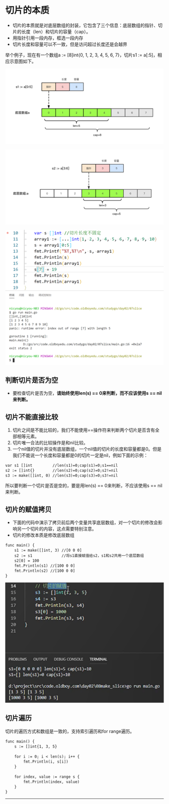 # 切片的本质

* 切片的本质就是对底层数组的封装，它包含了三个信息：底层数组的指针、切片的长度（len）和切片的容量（cap）。
* 用指针引用一段内存，框选一段内存
* 切片长度和容量可以不一致，但是访问超过长度还是会越界

举个例子，现在有一个数组a := [8]int{0, 1, 2, 3, 4, 5, 6, 7}，切片s1 := a[:5]，相应示意图如下。

![20201007_104546_34](image/20201007_104546_34.png)

![20201007_104552_25](image/20201007_104552_25.png)

![20201007_110656_11](image/20201007_110656_11.png)


## 判断切片是否为空

* 要检查切片是否为空，**请始终使用len(s) == 0来判断，而不应该使用s == nil来判断。**

## 切片不能直接比较

1. 切片之间是不能比较的，我们不能使用==操作符来判断两个切片是否含有全部相等元素。
2. 切片唯一合法的比较操作是和nil比较。
3. 一个nil值的切片并没有底层数组，一个nil值的切片的长度和容量都是0。但是我们不能说一个长度和容量都是0的切片一定是nil，例如下面的示例：

```
var s1 []int         //len(s1)=0;cap(s1)=0;s1==nil
s2 := []int{}        //len(s2)=0;cap(s2)=0;s2!=nil
s3 := make([]int, 0) //len(s3)=0;cap(s3)=0;s3!=nil
```

所以要判断一个切片是否是空的，要是用len(s) == 0来判断，不应该使用s == nil来判断。

## 切片的赋值拷贝

* 下面的代码中演示了拷贝前后两个变量共享底层数组，对一个切片的修改会影响另一个切片的内容，这点需要特别注意。
* 切片的修改本质是修改底层数组

```
func main() {
	s1 := make([]int, 3) //[0 0 0]
	s2 := s1             //将s1直接赋值给s2，s1和s2共用一个底层数组
	s2[0] = 100
	fmt.Println(s1) //[100 0 0]
	fmt.Println(s2) //[100 0 0]
}
```

![20201007_110955_94](image/20201007_110955_94.png)

## 切片遍历

切片的遍历方式和数组是一致的，支持索引遍历和for range遍历。
```
func main() {
	s := []int{1, 3, 5}

	for i := 0; i < len(s); i++ {
		fmt.Println(i, s[i])
	}

	for index, value := range s {
		fmt.Println(index, value)
	}
}
```







---
